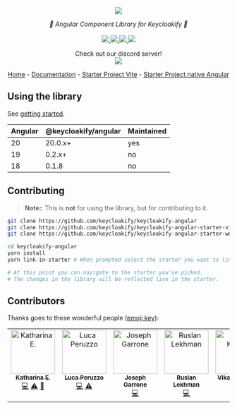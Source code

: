 <p align="center">
    <img src="https://github.com/user-attachments/assets/f469232b-5193-4bcd-91c4-6228d48dbe7e">  
</p>
<p align="center">
    <i>🔏 Angular Component Library for Keycloakify 🔏</i>
    <br>
    <br>
    <a href="https://github.com/keycloakify/keycloakify-angular/actions">
      <img src="https://github.com/keycloakify/keycloakify-angular/actions/workflows/ci.yaml/badge.svg">
    </a>
    <a href="https://www.npmjs.com/package/@keycloakify/angular">
      <img src="https://img.shields.io/npm/dm/@keycloakify/angular">
    </a>
    <a href="https://github.com/keycloakify/keycloakify/blob/main/LICENSE">
      <img src="https://img.shields.io/npm/l/@keycloakify/angular">
    </a>
    <a href="#contributors">
      <img src="https://img.shields.io/github/all-contributors/keycloakify/keycloakify-angular?color=ee8449">
    </a>
    <p align="center">
      Check out our discord server!<br/>
      <a href="https://discord.gg/mJdYJSdcm4">
        <img src="https://dcbadge.limes.pink/api/server/kYFZG7fQmn"/>
      </a>
    </p>
    <p align="center">
        <a href="https://www.keycloakify.dev">Home</a>
        -
        <a href="https://docs.keycloakify.dev">Documentation</a>
        -
        <a href="https://github.com/keycloakify/keycloakify-starter-angular-vite">Starter Project Vite</a>
        -
        <a href="https://github.com/keycloakify/keycloakify-starter-angular-webpack">Starter Project native Angular</a>
    </p>
</p>

## Using the library

See [getting started](https://docs.keycloakify.dev/).

| Angular | @keycloakify/angular | Maintained |
| ------- | -------------------- | ---------- |
| 20      | 20.0.x+              | yes        |
| 19      | 0.2.x+               | no         |
| 18      | 0.1.8                | no         |

## Contributing

> **Note:**: This is **not** for using the library, but for contributing to it.

```bash
git clone https://github.com/keycloakify/keycloakify-angular
git clone https://github.com/keycloakify/keycloakify-angular-starter-vite
git clone https://github.com/keycloakify/keycloakify-angular-starter-webpack

cd keycloakify-angular
yarn install
yarn link-in-starter # When prompted select the starter you want to link into

# At this point you can navigate to the starter you've picked.
# The changes in the library will be reflected live in the starter.
```

## Contributors

Thanks goes to these wonderful people ([emoji key](https://allcontributors.org/docs/en/emoji-key)):

<!-- ALL-CONTRIBUTORS-LIST:START - Do not remove or modify this section -->
<!-- prettier-ignore-start -->
<!-- markdownlint-disable -->
<table>
  <tbody>
    <tr>
      <td align="center" valign="top" width="14.28%"><a href="https://github.com/kathari00"><img src="https://avatars.githubusercontent.com/u/42547712?v=4?s=100" width="100px;" alt="Katharina E."/><br /><sub><b>Katharina E.</b></sub></a><br /><a href="https://github.com/keycloakify/keycloakify-angular/commits?author=kathari00" title="Code">💻</a> <a href="https://github.com/keycloakify/keycloakify-angular/commits?author=kathari00" title="Tests">⚠️</a> <a href="https://github.com/keycloakify/keycloakify-angular/commits?author=kathari00" title="Documentation">📖</a></td>
      <td align="center" valign="top" width="14.28%"><a href="https://github.com/luca-peruzzo"><img src="https://avatars.githubusercontent.com/u/69015314?v=4?s=100" width="100px;" alt="Luca Peruzzo"/><br /><sub><b>Luca Peruzzo</b></sub></a><br /><a href="https://github.com/keycloakify/keycloakify-angular/commits?author=luca-peruzzo" title="Code">💻</a> <a href="https://github.com/keycloakify/keycloakify-angular/commits?author=luca-peruzzo" title="Tests">⚠️</a></td>
      <td align="center" valign="top" width="14.28%"><a href="https://github.com/garronej"><img src="https://avatars.githubusercontent.com/u/6702424?v=4?s=100" width="100px;" alt="Joseph Garrone"/><br /><sub><b>Joseph Garrone</b></sub></a><br /><a href="https://github.com/keycloakify/keycloakify-angular/commits?author=garronej" title="Code">💻</a></td>
      <td align="center" valign="top" width="14.28%"><a href="https://github.com/lekhmanrus"><img src="https://avatars.githubusercontent.com/u/2744696?v=4?s=100" width="100px;" alt="Ruslan Lekhman"/><br /><sub><b>Ruslan Lekhman</b></sub></a><br /><a href="https://github.com/keycloakify/keycloakify-angular/commits?author=lekhmanrus" title="Code">💻</a></td>
      <td align="center" valign="top" width="14.28%"><a href="https://github.com/vikashkumar29"><img src="https://avatars.githubusercontent.com/u/513033?v=4?s=100" width="100px;" alt="Vikash Kumar"/><br /><sub><b>Vikash Kumar</b></sub></a><br /><a href="https://github.com/keycloakify/keycloakify-angular/commits?author=vikashkumar29" title="Code">💻</a></td>
    </tr>
  </tbody>
</table>

<!-- markdownlint-restore -->
<!-- prettier-ignore-end -->

<!-- ALL-CONTRIBUTORS-LIST:END -->
